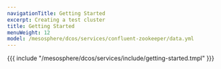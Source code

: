 ```yaml
---
navigationTitle: Getting Started
excerpt: Creating a test cluster
title: Getting Started
menuWeight: 12
model: /mesosphere/dcos/services/confluent-zookeeper/data.yml
---
```


{{{ include "/mesosphere/dcos/services/include/getting-started.tmpl" }}}
